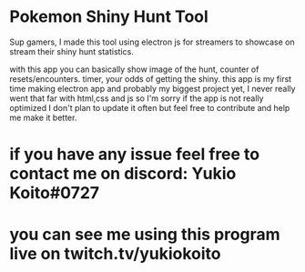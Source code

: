 # Pokemon Shiny Hunt Tool

Sup gamers, I made this tool using electron js for streamers to showcase on stream their shiny hunt statistics.

with this app you can basically show image of the hunt, counter of resets/encounters. timer, your odds of getting the shiny.
this app is my first time making electron app and probably my biggest project yet, I never really went that far with html,css and js so I'm sorry if the app is not really optimized
I don't plan to update it often but feel free to contribute and help me make it better.

# if you have any issue feel free to contact me on discord: Yukio Koito#0727 
# you can see me using this program live on twitch.tv/yukiokoito
